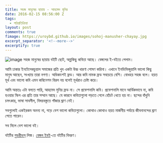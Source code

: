 ```yaml
---
title: সহজ মানুষের ছায়ায় - আহমেদ মুনির
date: 2016-02-15 08:56:00 Z
tags:
  - পাঠপ্রতিক্রিয়া
layout: post
comments: true
fimage: https://uroybd.github.io/images/sohoj-manusher-chayay.jpg
excerpt_separator: '<!--more-->'
excerptify: true
---
```


![image সহজ মানুষের ছায়ায়](https://uroybd.github.io/images/sohoj-manusher-chayay.jpg) বইটি ছোট, অল্পকিছু কবিতা আছে। বেঙ্গলের ই-বইতে পেলাম।

আমি ঢাকার ইনটেলেকচুয়াল সমাজের প্রতি খুব একটা উচ্চ ধারণা পোষণ করিনা। এখানে ইনডিভিজুয়ালি ভালো কিছু মানুষ আছেন, সংখ্যায় তারা নগণ্য। অধিকাংশই ফ্রড। আর কবি নামক ফ্রড সবচেয়ে বেশি। বোধহয় সহজ বলে। হয়ত মূর্খ এবং ভালো কবি এমন কম্বিনেশন বিরল নয় বলেই মূর্খরাও চেষ্টা করে।

<!--more-->

আমি অন্ততঃ এটা বলতে পারি, আহমেদ মুনির ফ্রড না। সে প্রফেশনালি কবি। প্রফেশনালি মানে আর্থিকভাবে না, কবি হওয়ার স্কিল এর প্রতি তার সম্মান আছে। যে কারনে কবিতাগুলো পড়তে গেলে হোঁচট খেতে হয় না। ছন্দের বাঁধুনি চমৎকার, ভাষা সাবলীল, বিষয়বস্তুতে গাঁজার ঘ্রাণ নেই।

সবগুলোই একইরকম অনন্য না, গড়ে বেশ ভালো কবিতাগুলো। কোথাও কোথাও হয়ত মার্জনীয় পর্যায়ে জীবনানন্দের ঘ্রাণ পেতে পারেন।

সব মিলে বেশ ভালো বই।

বইটির [গুডরীডস্](https://www.goodreads.com/book/show/28680583) লিঙ্ক।
[বেঙ্গল ইবই](http://bengaleboi.com/bn/home/86-shohoj-manusher-sayai.html)-তে বইটির বিবরণ।
